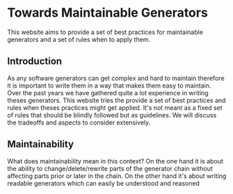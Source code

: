 # Towards Maintainable Generators 
This website aims to provide a set of best practices for maintainable generators and a set of rules when to apply them. 
## Introduction 
As any software generators can get complex and hard to maintain therefore it is important to write them in a way that makes them easy to maintain. Over the past years we have gathered quite a lot experience in writing theses generators. This website tries the provide a set of best practices and rules when theses practices might get applied. It's not meant as a fixed set of rules that should be blindly followed but as guidelines. We will discuss the tradeoffs and aspects to consider extensively. 

## Maintainability 
What does maintainability mean in this context? On the one hand it is about the ability to change/delete/rewrite parts of the generator chain without affecting parts prior or later in the chain. On the other hand it's about writing readable generators which can easily be understood and reasoned 
